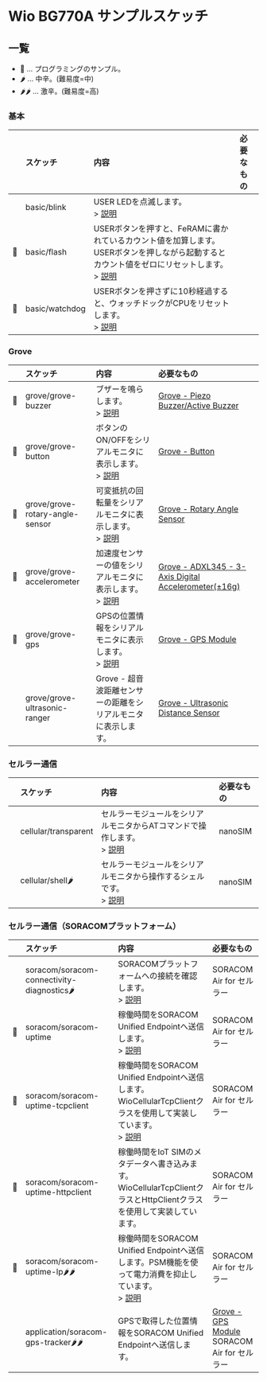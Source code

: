 # Wio BG770A サンプルスケッチ

## 一覧

* 📝 ... プログラミングのサンプル。
* 🌶️ ... 中辛。(難易度=中)
* 🌶️🌶️ ... 激辛。(難易度=高)

### 基本

||スケッチ|内容|必要なもの|
|:--|:--|:--|:--|
||basic/blink|USER LEDを点滅します。<br>> [説明](examples/basic/blink.md)||
|📝|basic/flash|USERボタンを押すと、FeRAMに書かれているカウント値を加算します。USERボタンを押しながら起動するとカウント値をゼロにリセットします。<br>> [説明](examples/basic/flash.md)||
|📝|basic/watchdog|USERボタンを押さずに10秒経過すると、ウォッチドックがCPUをリセットします。<br>> [説明](examples/basic/watchdog.md)||

### Grove

||スケッチ|内容|必要なもの|
|:--|:--|:--|:--|
|📝|grove/grove-buzzer|ブザーを鳴らします。<br>> [説明](examples/grove/grove-buzzer.md)|[Grove - Piezo Buzzer/Active Buzzer](https://www.seeedstudio.com/Grove-Buzzer.html)|
|📝|grove/grove-button|ボタンのON/OFFをシリアルモニタに表示します。<br>> [説明](examples/grove/grove-button.md)|[Grove - Button](https://www.seeedstudio.com/Grove-Button.html)|
|📝|grove/grove-rotary-angle-sensor|可変抵抗の回転量をシリアルモニタに表示します。<br>> [説明](examples/grove/grove-rotary-angle-sensor.md)|[Grove - Rotary Angle Sensor](https://www.seeedstudio.com/Grove-Rotary-Angle-Sensor.html)|
|📝|grove/grove-accelerometer|加速度センサーの値をシリアルモニタに表示します。<br>> [説明](examples/grove/grove-accelerometer.md)|[Grove - ADXL345 - 3-Axis Digital Accelerometer(±16g)](https://www.seeedstudio.com/Grove-3-Axis-Digital-Accelerometer-16g.html)|
|📝|grove/grove-gps|GPSの位置情報をシリアルモニタに表示します。<br>> [説明](examples/grove/grove-gps.md)|[Grove - GPS Module](https://www.seeedstudio.com/Grove-GPS-Module.html)|
||grove/grove-ultrasonic-ranger|Grove - 超音波距離センサーの距離をシリアルモニタに表示します。|[Grove - Ultrasonic Distance Sensor](https://www.seeedstudio.com/Grove-Ultrasonic-Distance-Sensor.html)|

### セルラー通信

||スケッチ|内容|必要なもの|
|:--|:--|:--|:--|
||cellular/transparent|セルラーモジュールをシリアルモニタからATコマンドで操作します。<br>> [説明](examples/cellular/transparent.md)|nanoSIM|
||cellular/shell🌶️|セルラーモジュールをシリアルモニタから操作するシェルです。<br>> [説明](examples/cellular/shell.md)|nanoSIM|

### セルラー通信（SORACOMプラットフォーム）

||スケッチ|内容|必要なもの|
|:--|:--|:--|:--|
||soracom/soracom-connectivity-diagnostics🌶️|SORACOMプラットフォームへの接続を確認します。<br>> [説明](examples/soracom/soracom-connectivity-diagnostics.md)|SORACOM Air for セルラー|
|📝|soracom/soracom-uptime|稼働時間をSORACOM Unified Endpointへ送信します。<br>> [説明](examples/soracom/soracom-uptime.md)|SORACOM Air for セルラー|
|📝|soracom/soracom-uptime-tcpclient|稼働時間をSORACOM Unified Endpointへ送信します。<br>WioCellularTcpClientクラスを使用して実装しています。<br>> [説明](examples/soracom/soracom-uptime-tcpclient.md)|SORACOM Air for セルラー|
|📝|soracom/soracom-uptime-httpclient|稼働時間をIoT SIMのメタデータへ書き込みます。<br>WioCellularTcpClientクラスとHttpClientクラスを使用して実装しています。|SORACOM Air for セルラー|
|📝|soracom/soracom-uptime-lp🌶️🌶️|稼働時間をSORACOM Unified Endpointへ送信します。PSM機能を使って電力消費を抑止しています。<br>> [説明](examples/soracom/soracom-uptime-lp.md)|SORACOM Air for セルラー|
||application/soracom-gps-tracker🌶️🌶️|GPSで取得した位置情報をSORACOM Unified Endpointへ送信します。|[Grove - GPS Module](https://www.seeedstudio.com/Grove-GPS-Module.html)<br>SORACOM Air for セルラー|
